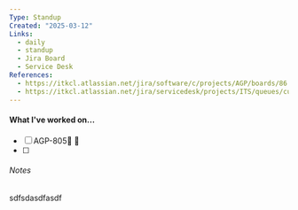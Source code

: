 ```yaml
---
Type: Standup
Created: "2025-03-12"
Links:
  - daily
  - standup
  - Jira Board
  - Service Desk
References:
  - https://itkcl.atlassian.net/jira/software/c/projects/AGP/boards/86
  - https://itkcl.atlassian.net/jira/servicedesk/projects/ITS/queues/custom/220
---
```

#### What I've worked on...
- [ ] AGP-805🔽 🏁 
- [ ] 

###### Notes
sdfsdasdfasdf